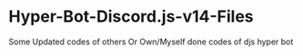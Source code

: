 # Hyper-Bot-Discord.js-v14-Files
Some Updated codes of others Or Own/Myself done codes of djs hyper bot

